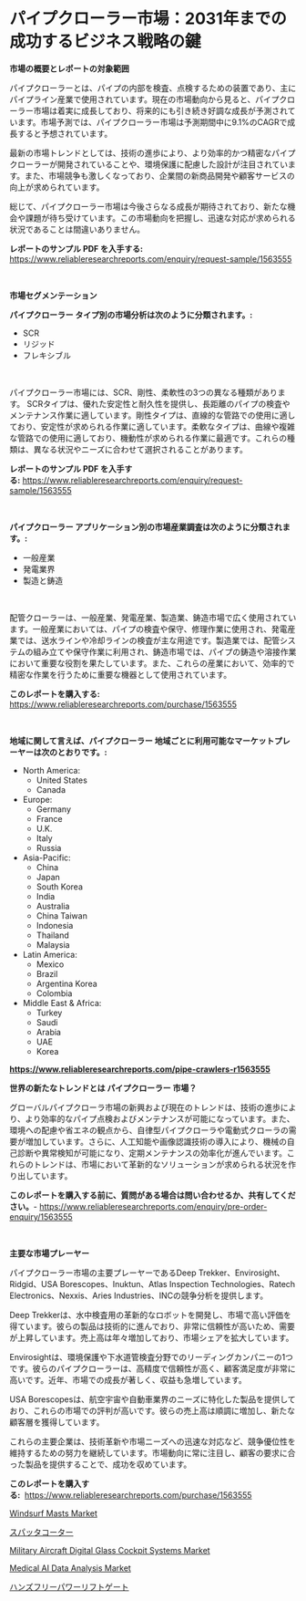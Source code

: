 <p><h1>パイプクローラー市場：2031年までの成功するビジネス戦略の鍵</h1></p><p><strong>市場の概要とレポートの対象範囲</strong></p>
<p><p>パイプクローラーとは、パイプの内部を検査、点検するための装置であり、主にパイプライン産業で使用されています。現在の市場動向から見ると、パイプクローラー市場は着実に成長しており、将来的にも引き続き好調な成長が予測されています。市場予測では、パイプクローラー市場は予測期間中に9.1%のCAGRで成長すると予想されています。</p><p>最新の市場トレンドとしては、技術の進歩により、より効率的かつ精密なパイプクローラーが開発されていることや、環境保護に配慮した設計が注目されています。また、市場競争も激しくなっており、企業間の新商品開発や顧客サービスの向上が求められています。</p><p>総じて、パイプクローラー市場は今後さらなる成長が期待されており、新たな機会や課題が待ち受けています。この市場動向を把握し、迅速な対応が求められる状況であることは間違いありません。</p></p>
<p><strong>レポートのサンプル PDF を入手する:</strong> <a href="https://www.reliableresearchreports.com/enquiry/request-sample/1563555">https://www.reliableresearchreports.com/enquiry/request-sample/1563555</a></p>
<p>&nbsp;</p>
<p><strong>市場セグメンテーション</strong></p>
<p><strong>パイプクローラー タイプ別の市場分析は次のように分類されます。:</strong></p>
<p><ul><li>SCR</li><li>リジッド</li><li>フレキシブル</li></ul></p>
<p>&nbsp;</p>
<p><p>パイプクローラー市場には、SCR、剛性、柔軟性の3つの異なる種類があります。 SCRタイプは、優れた安定性と耐久性を提供し、長距離のパイプの検査やメンテナンス作業に適しています。剛性タイプは、直線的な管路での使用に適しており、安定性が求められる作業に適しています。柔軟なタイプは、曲線や複雑な管路での使用に適しており、機動性が求められる作業に最適です。これらの種類は、異なる状況やニーズに合わせて選択されることがあります。</p></p>
<p><strong>レポートのサンプル PDF を入手する:</strong>&nbsp;<a href="https://www.reliableresearchreports.com/enquiry/request-sample/1563555">https://www.reliableresearchreports.com/enquiry/request-sample/1563555</a></p>
<p>&nbsp;</p>
<p><strong> パイプクローラー アプリケーション別の市場産業調査は次のように分類されます。:</strong></p>
<p><ul><li>一般産業</li><li>発電業界</li><li>製造と鋳造</li></ul></p>
<p>&nbsp;</p>
<p><p>配管クローラーは、一般産業、発電産業、製造業、鋳造市場で広く使用されています。一般産業においては、パイプの検査や保守、修理作業に使用され、発電産業では、送水ラインや冷却ラインの検査が主な用途です。製造業では、配管システムの組み立てや保守作業に利用され、鋳造市場では、パイプの鋳造や溶接作業において重要な役割を果たしています。また、これらの産業において、効率的で精密な作業を行うために重要な機器として使用されています。</p></p>
<p><strong>このレポートを購入する:</strong>&nbsp; <a href="https://www.reliableresearchreports.com/purchase/1563555">https://www.reliableresearchreports.com/purchase/1563555</a></p>
<p>&nbsp;</p>
<p><strong>地域に関して言えば、パイプクローラー 地域ごとに利用可能なマーケットプレーヤーは次のとおりです。:</strong></p>
<p><ul>
    <li>
        North America:
        <ul>
            <li>United States</li>
            <li>Canada</li>
        </ul>
    </li>
    <li>
        Europe:
        <ul>
            <li>Germany</li>
            <li>France</li>
            <li>U.K.</li>
            <li>Italy</li>
            <li>Russia</li>
        </ul>
    </li>
    <li>
        Asia-Pacific:
        <ul>
            <li>China</li>
            <li>Japan</li>
            <li>South Korea</li>
            <li>India</li>
            <li>Australia</li>
            <li>China Taiwan</li>
            <li>Indonesia</li>
            <li>Thailand</li>
            <li>Malaysia</li>
        </ul>
    </li>
    <li>
        Latin America:
        <ul>
            <li>Mexico</li>
            <li>Brazil</li>
            <li>Argentina Korea</li>
            <li>Colombia</li>
        </ul>
    </li>
    <li>
        Middle East & Africa:
        <ul>
            <li>Turkey</li>
            <li>Saudi</li>
            <li>Arabia</li>
            <li>UAE</li>
            <li>Korea</li>
        </ul>
    </li>
    </ul></p>
<p><strong><a href="https://www.reliableresearchreports.com/pipe-crawlers-r1563555">https://www.reliableresearchreports.com/pipe-crawlers-r1563555</a></strong>&nbsp;</p>
<p><strong>世界の新たなトレンドとは パイプクローラー 市場？</strong></p>
<p><p>グローバルパイプクローラ市場の新興および現在のトレンドは、技術の進歩により、より効率的なパイプ点検およびメンテナンスが可能になっています。また、環境への配慮や省エネの観点から、自律型パイプクローラや電動式クローラの需要が増加しています。さらに、人工知能や画像認識技術の導入により、機械の自己診断や異常検知が可能になり、定期メンテナンスの効率化が進んでいます。これらのトレンドは、市場において革新的なソリューションが求められる状況を作り出しています。</p></p>
<p><strong>このレポートを購入する前に、質問がある場合は問い合わせるか、共有してください。</strong>- <a href="https://www.reliableresearchreports.com/enquiry/pre-order-enquiry/1563555">https://www.reliableresearchreports.com/enquiry/pre-order-enquiry/1563555</a></p>
<p>&nbsp;</p>
<p><strong>主要な市場プレーヤー</strong></p>
<p><p>パイプクローラー市場の主要プレーヤーであるDeep Trekker、Envirosight、Ridgid、USA Borescopes、Inuktun、Atlas Inspection Technologies、Ratech Electronics、Nexxis、Aries Industries、INCの競争分析を提供します。 </p><p>Deep Trekkerは、水中検査用の革新的なロボットを開発し、市場で高い評価を得ています。彼らの製品は技術的に進んでおり、非常に信頼性が高いため、需要が上昇しています。売上高は年々増加しており、市場シェアを拡大しています。</p><p>Envirosightは、環境保護や下水道管検査分野でのリーディングカンパニーの1つです。彼らのパイプクローラーは、高精度で信頼性が高く、顧客満足度が非常に高いです。近年、市場での成長が著しく、収益も急増しています。</p><p>USA Borescopesは、航空宇宙や自動車業界のニーズに特化した製品を提供しており、これらの市場での評判が高いです。彼らの売上高は順調に増加し、新たな顧客層を獲得しています。</p><p>これらの主要企業は、技術革新や市場ニーズへの迅速な対応など、競争優位性を維持するための努力を継続しています。市場動向に常に注目し、顧客の要求に合った製品を提供することで、成功を収めています。</p></p>
<p><strong>このレポートを購入する:</strong>&nbsp;&nbsp;<a href="https://www.reliableresearchreports.com/purchase/1563555">https://www.reliableresearchreports.com/purchase/1563555</a></p>
<p><p><a href="https://issuu.com/reportprime-2/docs/windsurf-masts-market-size-2030.pptx">Windsurf Masts Market</a></p><p><a href="https://github.com/RudyBoyer2017/Market-Research-Report-List-1/blob/main/257764565770.md">スパッタコーター</a></p><p><a href="https://www.linkedin.com/pulse/military-aircraft-digital-glass-cockpit-systems-market-e6lnc">Military Aircraft Digital Glass Cockpit Systems Market</a></p><p><a href="https://github.com/timeliteaut/Market-Research-Report-List-2/blob/main/medical-ai-data-analysis-market.md">Medical AI Data Analysis Market</a></p><p><a href="https://github.com/MosesSpinka1914/Market-Research-Report-List-1/blob/main/875358065769.md">ハンズフリーパワーリフトゲート</a></p></p>